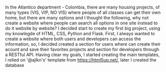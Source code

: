 In the Atlantico department - Colombia, there are many housing projects, of many types (VIS, VIP, NO VIS) where people of all classes can get their own home, but there are many options and 
I thought the following, why not create a website where people can search all options in one site instead to do it website by website? I decided start to create my first big project, 
using my knowlegde of HTML, CSS, Python and Flask. First, I always wanted to create a website where both users and developers can access the information, so, I decided created a section 
for users where can create their acount and save their favorites projects and section for developers through a RESTful API.
Having clear my goals, I started creating the main templates, I relied on '@ajlkn's' template from https://html5up.net/, later I created the database

